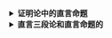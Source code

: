 

<details>
<summary><strong>证明论中的直言命题</strong></summary>
  
## 简介
直言命题（Categorical Proposition）是逻辑学中的基本概念，用于描述和推理关于类别和集合的陈述。直言命题通常包含以下几个主要部分：

### 直言命题的组成部分

#### 主项（Subject）
- 主项是命题中被谈论或被描述的对象或类别。它是命题的焦点，涉及其属性或与其他类别的关系。

#### 谓项（Predicate）
- 谓项用于描述主项。通常是一个属性、类别或状态，用于阐明主项具有或不具有的特征。

#### 量词（Quantifier）
- 量词用于指明主项的范围或数量。最常见的量词包括：
  - “所有”（全称量词） - 表示全部成员。
  - “没有”（否定全称量词） - 表示不存在任何成员。
  - “有的”（存在量词） - 表示至少有一个成员。

#### 关系词
- 通常是“是”或“不是”，用于连接主项和谓项，指出它们之间的肯定或否定关系。

## 直言命题的类型

### A类命题：全称肯定命题
- 例如：“所有猫都是哺乳动物。”

### E类命题：全称否定命题
- 例如：“没有猫是爬行动物。”

### I类命题：特称肯定命题
- 例如：“有些猫是黑色的。”

### O类命题：特称否定命题
- 例如：“有些猫不是橙色的。”
  </details>

<details>
<summary><strong>直言三段论和直言命题的</strong></summary>
  </details>
